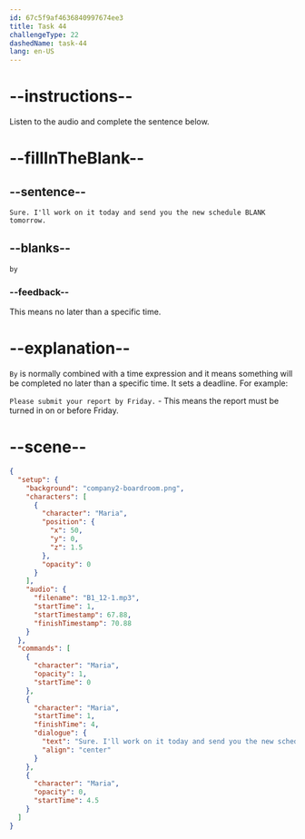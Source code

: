 ```yaml
---
id: 67c5f9af4636840997674ee3
title: Task 44
challengeType: 22
dashedName: task-44
lang: en-US
---
```


<!-- (Audio) Maria: Sure. I'll work on it today and send you the new schedule by tomorrow. -->

# --instructions--

Listen to the audio and complete the sentence below.

# --fillInTheBlank--

## --sentence--

`Sure. I'll work on it today and send you the new schedule BLANK tomorrow.`  

## --blanks--

`by`  

### --feedback--

This means no later than a specific time.  

# --explanation--

`By` is normally combined with a time expression and it means something will be completed no later than a specific time. It sets a deadline. For example:

`Please submit your report by Friday.` - This means the report must be turned in on or before Friday.

# --scene--

```json
{
  "setup": {
    "background": "company2-boardroom.png",
    "characters": [
      {
        "character": "Maria",
        "position": {
          "x": 50,
          "y": 0,
          "z": 1.5
        },
        "opacity": 0
      }
    ],
    "audio": {
      "filename": "B1_12-1.mp3",
      "startTime": 1,
      "startTimestamp": 67.88,
      "finishTimestamp": 70.88
    }
  },
  "commands": [
    {
      "character": "Maria",
      "opacity": 1,
      "startTime": 0
    },
    {
      "character": "Maria",
      "startTime": 1,
      "finishTime": 4,
      "dialogue": {
        "text": "Sure. I'll work on it today and send you the new schedule by tomorrow.",
        "align": "center"
      }
    },
    {
      "character": "Maria",
      "opacity": 0,
      "startTime": 4.5
    }
  ]
}
```
